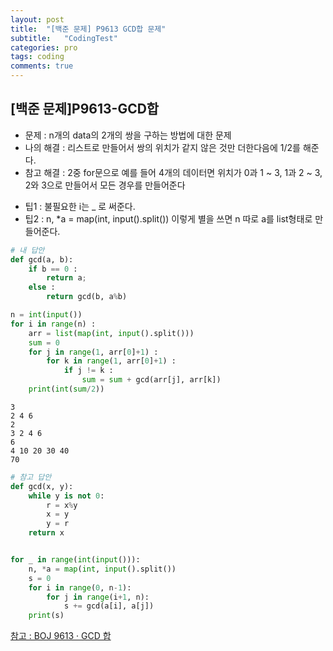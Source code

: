 ```yaml
---
layout: post
title:  "[백준 문제] P9613 GCD합 문제"
subtitle:   "CodingTest"
categories: pro
tags: coding
comments: true
---
```



## [백준 문제]P9613-GCD합

- 문제 : n개의 data의 2개의 쌍을 구하는 방법에 대한 문제
- 나의 해결 : 리스트로 만들어서 쌍의 위치가 같지 않은 것만 더한다음에 1/2를 해준다.
- 참고 해결 : 2중 for문으로 예를 들어 4개의 데이터면 위치가 0과 1 ~ 3, 1과 2 ~ 3, 2와 3으로 만들어서 모든 경우를 만들어준다

* 팁1 : 불필요한 i는 _ 로 써준다.
* 팁2 : n, *a = map(int, input().split()) 이렇게 별을 쓰면 n 따로 a를 list형태로 만들어준다.
```python
# 내 답안
def gcd(a, b):
    if b == 0 :
        return a;
    else :
        return gcd(b, a%b)

n = int(input())
for i in range(n) :
    arr = list(map(int, input().split()))
    sum = 0
    for j in range(1, arr[0]+1) :
        for k in range(1, arr[0]+1) :
            if j != k :
                sum = sum + gcd(arr[j], arr[k])
    print(int(sum/2))
```

    3
    2 4 6
    2
    3 2 4 6
    6
    4 10 20 30 40
    70


```python
# 참고 답안
def gcd(x, y):
    while y is not 0:
        r = x%y
        x = y
        y = r
    return x


for _ in range(int(input())):
    n, *a = map(int, input().split())
    s = 0
    for i in range(0, n-1):
        for j in range(i+1, n):
            s += gcd(a[i], a[j])
    print(s)
```

[참고 : BOJ 9613 · GCD 합](https://rebas.kr/642)
